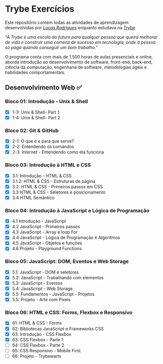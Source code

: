 # Trybe Exercícios

Este repositório contém todas as atividades de aprendizagem desenvolvidas por _[Lucas Rodrigues](https://www.linkedin.com/in/lucas-rodrigues-5435a1233/)_ enquanto estudava na [Trybe](https://www.betrybe.com/)

_"A Trybe é uma escola do futuro para qualquer pessoa que queira melhorar de vida e construir uma carreira de sucesso em tecnologia, onde a pessoa só paga quando conseguir um bom trabalho."_

O programa conta com mais de 1.500 horas de aulas presenciais e online, aborda introdução ao desenvolvimento de software, front-end, back-end, ciência da computação, engenharia de software, metodologias ágeis e habilidades comportamentais.

## Desenvolvimento Web :white_check_mark:

### Bloco 01: Introdução - Unix & Shell

- [X] 1-3: Unix & Shell- Part 1
- [X] 1-4: Unix & Shell- Part 2

### Bloco 02: Git & GitHub

- [X] 2-1: O que é e para que serve?
- [X] 2-2: Entendendo os comandos
- [X] 2-3: Internet - Entendendo como ela funciona

### Bloco 03: Introdução à HTML e CSS

- [X] 3.1: Introdução - HTML & CSS
- [X] 3.1.2: HTML & CSS - Estruturas de página
- [X] 3.2: HTML & CSS - Primeiros passos em CSS
- [X] 3.3 HTML & CSS - Seletores e posicionamento
- [X] 3.4 HTML Semântico

### Bloco 04: Introdução à JavaScript e Lógica de Programação

- [X] 4.1 Introdução - JavaScript
- [X] 4.2 JavaScript - Primeiros passos
- [X] 4.3 JavaScript - Array e loop For
- [X] 4.4 JavaScript - Lógica de Programação e Algoritmos
- [X] 4.5 JavaScript - Objetos e funções
- [X] 4.6 Projeto - Playground Functions

### Bloco 05: JavaScript: DOM, Eventos e Web Storage

- [X] 5.1: JavaScript - DOM e seletores
- [X] 5.2: JavaScript - Trabalhando com elementos
- [X] 5.3: JavaScript - Eventos
- [X] 5.4: JavaScript - Web Storage
- [X] 5.5: Fundamentos - JavaScript - Projetos
- [X] 5.5: Projeto - Arte com Pixels

### Bloco 06: HTML e CSS: Forms, Flexbox e Responsivo

- [X] 61: HTML & CSS - Forms
- [X] 62: Bibliotecas JavaScript e Frameworks CSS
- [X] 63: Introdução - CSS Flexbox
- [X] 63: CSS Flexbox - Parte 1
- [ ] 64: CSS Flexbox - Parte 2
- [ ] 65: CSS Responsivo - Mobile First
- [ ] 66: Projeto - Trybewarts
